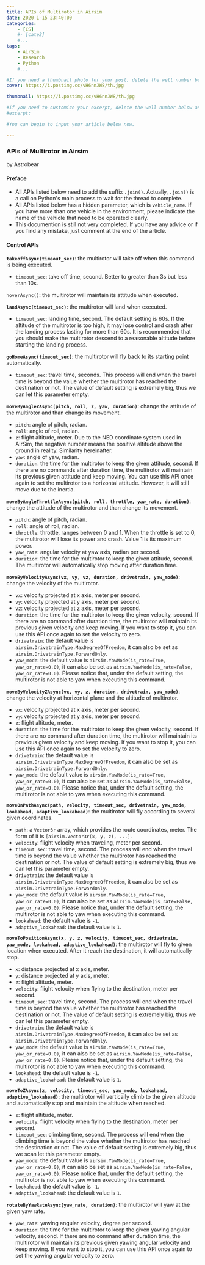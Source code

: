 ```yaml
---
title: APIs of Multirotor in Airsim
date: 2020-1-15 23:40:00
categories: 
	- [CS]
	#- [cate2]
	#...
tags: 
	- AirSim
	- Research
	- Python
	#...

#If you need a thumbnail photo for your post, delete the well number below and finish the directory.
cover: https://i.postimg.cc/vH6nnJW8/th.jpg

thumbnail: https://i.postimg.cc/vH6nnJW8/th.jpg

#If you need to customize your excerpt, delete the well number below and input something. You can also input <!-- more --> in your article to divide the excerpt and other contents.
#excerpt: 

#You can begin to input your article below now.

---
```


### APIs of Multirotor in Airsim

by Astrobear

<!-- more -->

#### Preface

- All APIs listed below need to add the suffix `.join()`. Actually, `.join()` is a call on Python's main process to wait for the thread to complete.
- All APIs listed below has a hidden parameter, which is `vehicle_name`. If you have more than one vehicle in the environment, please indicate the name of the vehicle that need to be operated clearly.
- This documention is still not very completed. If you have any advice or if you find any mistake, just comment at the end of the article.

#### Control APIs

**`takeoffAsync(timeout_sec)`**: the multirotor will take off when this command is being executed. 

- `timeout_sec`: take off time, second. Better to greater than 3s but less than 10s.

`hoverAsync()`: the multirotor will maintain its attitude when executed.

**`landAsync(timeout_sec)`**: the multirotor will land when executed.

- `timeout_sec`: landing time, second. The default setting is 60s. If the altitude of the multirotor is too high, it may lose control and crash after the landing process lasting for more than 60s. It is recommended that you should make the multirotor descend to a reasonable altitude before starting the landing process.

**`goHomeAsync(timeout_sec)`**: the multirotor will fly back to its starting point automatically.

- `timeout_sec`: travel time, seconds. This process will end when the travel time is beyond the value whether the multirotor has reached the destination or not. The value of default setting is extremely big, thus we can let this parameter empty.

**`moveByAngleZAsync(pitch, roll, z, yaw, duration)`**: change the attitude of the multirotor and than change its movement.

- `pitch`: angle of pitch, radian.
- `roll`: angle of roll, radian.
- `z`: flight altitude, meter. Due to the NED coordinate system used in AirSim, the negative number means the positive altitude above the ground in reality. Similarity hereinafter.
- `yaw`: angle of yaw, radian.
- `duration`: the time for the multirotor to keep the given attitude, second. If there are no commands after duration time, the multirotor will maintain its previous given attitude and keep moving. You can use this API once again to set the multirotor to a horizontal attitude. However, it will still move due to the inertia.

**`moveByAngleThrottleAsync(pitch, roll, throttle, yaw_rate, duration)`**: change the attitude of the multirotor and than change its movement.

- `pitch`: angle of pitch, radian.
- `roll`: angle of roll, radian.
- `throttle`: throttle, ranges between 0 and 1. When the throttle is set to 0, the multirotor will lose its power and crash. Value 1 is its maximum power.
- `yaw_rate`: angular velocity at yaw axis, radian per second.
- `duration`: the time for the multirotor to keep the given attitude, second. The multirotor will automatically stop moving after duration time.

**`moveByVelocityAsync(vx, vy, vz, duration, drivetrain, yaw_mode)`**: change the velocity of the multirotor.

- `vx`: velocity projected at x axis, meter per second.
- `vy`: velocity projected at y axis, meter per second.
- `vz`: velocity projected at z axis, meter per second.
- `duration`: the time for the multirotor to keep the given velocity, second. If there are no command after duration time, the multirotor will maintain its previous given velocity and keep moving. If you want to stop it, you can use this API once again to set the velocity to zero.
- `drivetrain`: the default value is `airsim.DrivetrainType.MaxDegreeOfFreedom`, it can also be set as `airsim.DrivetrainType.ForwardOnly`.
- `yaw_mode`: the default value is `airsim.YawMode(is_rate=True, yaw_or_rate=0.0)`, it can also be set as `airsim.YawMode(is_rate=False, yaw_or_rate=0.0)`. Please notice that, under the default setting, the multirotor is not able to yaw when executing this command.

**`moveByVelocityZAsync(vx, vy, z, duration, drivetrain, yaw_mode)`**: change the velocity at horizontal plane and the altitude of multirotor.

- `vx`: velocity projected at x axis, meter per second.
- `vy`: velocity projected at y axis, meter per second.
- `z`: flight altitude, meter.
- `duration`: the time for the multirotor to keep the given velocity, second. If there are no command after duration time, the multirotor will maintain its previous given velocity and keep moving. If you want to stop it, you can use this API once again to set the velocity to zero.
- `drivetrain`: the default value is `airsim.DrivetrainType.MaxDegreeOfFreedom`, it can also be set as `airsim.DrivetrainType.ForwardOnly`.
- `yaw_mode`: the default value is `airsim.YawMode(is_rate=True, yaw_or_rate=0.0)`, it can also be set as `airsim.YawMode(is_rate=False, yaw_or_rate=0.0)`. Please notice that, under the default setting, the multirotor is not able to yaw when executing this command.

**`moveOnPathAsync(path, velocity, timeout_sec, drivetrain, yaw_mode, lookahead, adaptive_lookahead)`**: the multirotor will fly according to several given coordinates.

- `path`: a `Vector3r` array, which provides the route coordinates, meter. The form of it is `[airsim.Vector3r(x, y, z), ...]`.
- `velocity`: flight velocity when traveling, meter per second.
- `timeout_sec`: travel time, second. The process will end when the travel time is beyond the value whether the multirotor has reached the destination or not. The value of default setting is extremely big, thus we can let this parameter empty. 
- `drivetrain`: the default value is `airsim.DrivetrainType.MaxDegreeOfFreedom`, it can also be set as `airsim.DrivetrainType.ForwardOnly`.
- `yaw_mode`: the default value is `airsim.YawMode(is_rate=True, yaw_or_rate=0.0)`, it can also be set as `airsim.YawMode(is_rate=False, yaw_or_rate=0.0)`. Please notice that, under the default setting, the multirotor is not able to yaw when executing this command.
- `lookahead`: the default value is `-1`.
- `adaptive_lookahead`: the default value is `1`.

**`moveToPositionAsync(x, y, z, velocity, timeout_sec, drivetrain, yaw_mode, lookahead, adaptive_lookahead)`**: the multirotor will fly to given location when executed. After it reach the destination, it will automatically stop.

- `x`: distance projected at x axis, meter.
- `y`: distance projected at y axis, meter.
- `z`: flight altitude, meter.
- `velocity`: flight velocity when flying to the destination, meter per second.
- `timeout_sec`: travel time, second. The process will end when the travel time is beyond the value whether the multirotor has reached the destination or not. The value of default setting is extremely big, thus we can let this parameter empty.
- `drivetrain`: the default value is `airsim.DrivetrainType.MaxDegreeOfFreedom`, it can also be set as `airsim.DrivetrainType.ForwardOnly`.
- `yaw_mode`: the default value is `airsim.YawMode(is_rate=True, yaw_or_rate=0.0)`, it can also be set as `airsim.YawMode(is_rate=False, yaw_or_rate=0.0)`. Please notice that, under the default setting, the multirotor is not able to yaw when executing this command.
- `lookahead`: the default value is `-1`.
- `adaptive_lookahead`: the default value is `1`.

**`moveToZAsync(z, velocity, timeout_sec, yaw_mode, lookahead, adaptive_lookahead)`**: the multirotor will vertically climb to the given altitude and automatically stop and maintain the altitude when reached.

- `z`: flight altitude, meter.
- `velocity`: flight velocity when flying to the destination, meter per second.
- `timeout_sec`: climbing time, second. The process will end when the climbing time is beyond the value whether the multirotor has reached the destination or not. The value of default setting is extremely big, thus we scan let this parameter empty.
- `yaw_mode`: the default value is `airsim.YawMode(is_rate=True, yaw_or_rate=0.0)`, it can also be set as `airsim.YawMode(is_rate=False, yaw_or_rate=0.0)`. Please notice that, under the default setting, the multirotor is not able to yaw when executing this command.
- `lookahead`: the default value is `-1`.
- `adaptive_lookahead`: the default value is `1`.

**`rotateByYawRateAsync(yaw_rate, duration)`**: the multirotor will yaw at the given yaw rate.

- `yaw_rate`: yawing angular velocity, degree per second. 
- `duration`: the time for the multirotor to keep the given yawing angular velocity, second. If there are no command after duration time, the multirotor will maintain its previous given yawing angular velocity and keep moving. If you want to stop it, you can use this API once again to set the yawing angular velocity to zero.
